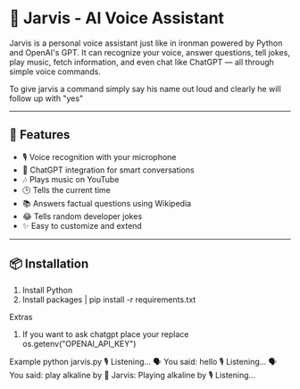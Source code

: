 # 🤖 Jarvis - AI Voice Assistant

Jarvis is a personal voice assistant just like in ironman powered by Python and OpenAI's GPT. It can recognize your voice, answer questions, tell jokes, play music, fetch information, and even chat like ChatGPT — all through simple voice commands.

To give jarvis a command simply say his name out loud and clearly he will follow up with "yes"

---

## 🚀 Features

- 🎙️ Voice recognition with your microphone
- 🤖 ChatGPT integration for smart conversations
- 🎶 Plays music on YouTube
- 🕒 Tells the current time
- 📚 Answers factual questions using Wikipedia
- 😂 Tells random developer jokes
- ✨ Easy to customize and extend

---

## 📦 Installation

1. Install Python
2. Install packages | pip install -r requirements.txt

Extras
1. If you want to ask chatgpt place your replace os.getenv("OPENAI_API_KEY")

Example
 python jarvis.py
🎙️ Listening...
🗣️ You said: hello
🎙️ Listening...
🗣️ You said: play alkaline by
🧠 Jarvis: Playing alkaline by
🎙️ Listening...
